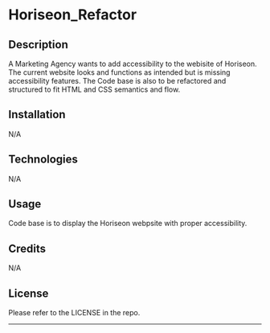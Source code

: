 # Horiseon_Refactor

## Description

A Marketing Agency wants to add accessibility to the webisite of Horiseon. The current website looks and functions as intended but is missing accessibility features. The Code base is also to be refactored and structured to fit HTML and CSS semantics and flow. 

## Installation

N/A

## Technologies 

N/A

## Usage

Code base is to display the Horiseon webpsite with proper accessibility.

## Credits

N/A

## License

Please refer to the LICENSE in the repo.

----